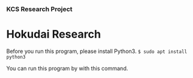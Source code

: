 ### KCS Research Project
# Hokudai Research

Before you run this program, please install Python3. 
```$ sudo apt install python3```

You can run this program by with this command. 
```$ python3 myinterpreter.py myfunc.py

